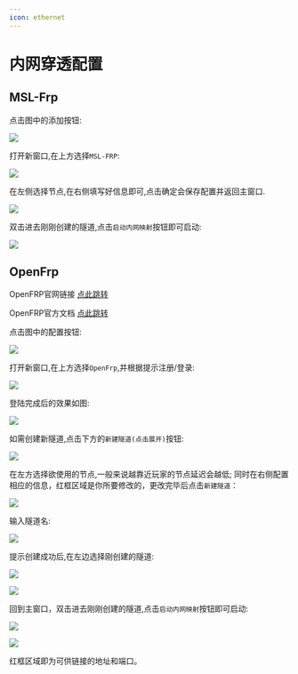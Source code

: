 ```yaml
---
icon: ethernet
---
```

# 内网穿透配置

## MSL-Frp

点击图中的添加按钮:

![](./assets/frp_page.png)

打开新窗口,在上方选择```MSL-FRP```:

![](./assets/choose_frp.png)

在左侧选择节点,在右侧填写好信息即可,点击确定会保存配置并返回主窗口.

![](./assets/finish_choose.png)

双击进去刚刚创建的隧道,点击```启动内网映射```按钮即可启动:

![](./assets/launch_frp.png)

## OpenFrp

OpenFRP官网链接 [点此跳转](https://www.openfrp.net/)

OpenFRP官方文档 [点此跳转](https://openfrp.wiki)



点击图中的配置按钮:

![](./assets/frp_page.png)

打开新窗口,在上方选择```OpenFrp```,并根据提示注册/登录:

![](./assets/of_frp.png)

登陆完成后的效果如图:

![](./assets/login_of.png)

如需创建新隧道,点击下方的```新建隧道(点击展开)```按钮:

![](./assets/new_of.png)

在左方选择欲使用的节点,一般来说越靠近玩家的节点延迟会越低;
同时在右侧配置相应的信息，红框区域是你所要修改的，更改完毕后点击```新建隧道```：

![](./assets/new_tunnel_config.png)

输入隧道名:

![](./assets/name.png)

提示创建成功后,在左边选择刚创建的隧道:

![](./assets/choose_2.png)

![](./assets/of_success.png)

回到主窗口，双击进去刚刚创建的隧道,点击```启动内网映射```按钮即可启动:

![](./assets/back.png)

![](./assets/launch_of.png)

红框区域即为可供链接的地址和端口。

